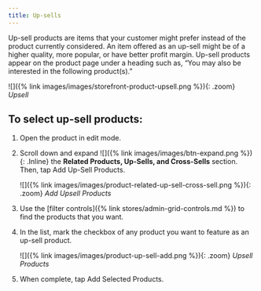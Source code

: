 ```yaml
---
title: Up-sells
---
```


Up-sell products are items that your customer might prefer instead of the product currently considered. An item offered as an up-sell might be of a higher quality, more popular, or have better profit margin. Up-sell products appear on the product page under a heading such as, “You may also be interested in the following product(s).”

![]({% link images/images/storefront-product-upsell.png %}){: .zoom}
*Upsell*

## To select up-sell products:

1. Open the product in edit mode.

1. Scroll down and expand ![]({% link images/images/btn-expand.png %}){: .Inline} the **Related Products, Up-Sells, and Cross-Sells** section. Then, tap <span class="btn">Add Up-Sell Products</span>.

    ![]({% link images/images/product-related-up-sell-cross-sell.png %}){: .zoom}
    *Add Upsell Products*

1. Use the [filter controls]({% link stores/admin-grid-controls.md %}) to find the products that you want.

1. In the list, mark the checkbox of any product you want to feature as an up-sell product.

    ![]({% link images/images/product-up-sell-add.png %}){: .zoom}
    *Upsell Products*

1. When complete, tap <span class="btn">Add Selected Products</span>.
